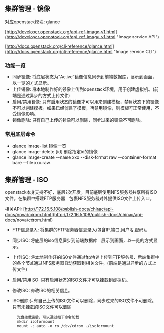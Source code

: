 


## 集群管理 - 镜像 ##
对应openstack模块: glance

[http://developer.openstack.org/api-ref-image-v1.html](http://developer.openstack.org/api-ref-image-v1.html "Image service API")

[http://docs.openstack.org/cli-reference/glance.html](http://docs.openstack.org/cli-reference/glance.html
"Image service CLI")


### 功能一览 ###
- 同步镜像: 将底层状态为“Active”镜像信息同步到前端数据库，展示到画面，以一览的方式显示。
- 上传镜像: 将本地制作好的镜像上传到openstack环境，用于创建虚拟机。(前端是通过异步的方式上传文件)
- 启用/禁用镜像: 只有启用状态的镜像才可以用来创建模板，禁用状态下的镜像不可以创建模板。如果已经创建了模板，再禁用镜像，则模板可正常使用，不受镜像影响。
- 镜像删除: 只有自己上传的镜像可以删除，同步过来的镜像不可删除。

### 常用底层命令 ###
- glance image-list 镜像一览
- glance image-delete [id] 删除指定id的镜像
- glance image-create --name xxx --disk-format raw --container-format bare --file xxx.raw


## 集群管理 - ISO ##
openstack本身支持不好，底层2次开发。目前底层使用NFS服务器共享所有ISO文件。在集群中搭建FTP服务器，包裹NFS服务器对外提供ISO文件上传入口。

相关API: [http://172.16.5.108/publish-docs/chinac/api-docs/nova/cdrom.html](http://172.16.5.108/publish-docs/chinac/api-docs/nova/cdrom.html)

- FTP信息录入: 将集群的FTP服务器信息录入(包含IP,端口,用户名,密码)。
- 同步ISO: 将底层的iso信息同步到前端数据库，展示到画面，以一览的方式显示。
- 上传ISO: 将本地制作好的ISO文件通过ftp协议上传到FTP服务器，后端集群中的各个节点通过NFS服务器自动获取到相关文件。(前端是通过异步的方式上传文件)
- 启用/禁用ISO: 只有启用状态的ISO文件才可以挂载到虚拟机。
- 修改ISO: 修改ISO的相关信息。
- ISO删除:只有自己上传的ISO文件可以删除，同步过来的ISO文件不可删除。只有未挂载的ISO文件可以删除

        光盘挂载完后，可以通过如下命令加载
        mkdir isoformount
        mount -t auto -o ro /dev/cdrom ./isoformount

